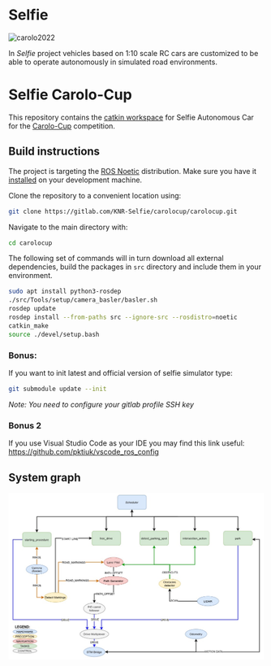 # Selfie
![carolo2022](/uploads/112dd0b4bc76ba8a7765a1cf65889d38/carolo2022.jpg)

In *Selfie* project vehicles based on 1:10 scale RC cars are customized to be able to operate autonomously in simulated road environments.

# Selfie Carolo-Cup

This repository contains the [catkin workspace](http://wiki.ros.org/catkin/workspaces) for Selfie Autonomous Car for the [Carolo-Cup](https://www.tu-braunschweig.de/carolo-cup) competition.

## Build instructions

The project is targeting the [ROS Noetic](http://wiki.ros.org/noetic) distribution. Make sure you have it [installed](http://wiki.ros.org/noetic/Installation) on your development machine.

Clone the repository to a convenient location using:

```bash
git clone https://gitlab.com/KNR-Selfie/carolocup/carolocup.git
```

Navigate to the main directory with:

```bash
cd carolocup
```

The following set of commands will in turn download all external dependencies, build the packages in `src` directory and include them in your environment.

```bash
sudo apt install python3-rosdep
./src/Tools/setup/camera_basler/basler.sh
rosdep update
rosdep install --from-paths src --ignore-src --rosdistro=noetic
catkin_make
source ./devel/setup.bash
```

### Bonus:
If you want to init latest and official version of selfie simulator type:
```bash
git submodule update --init
```
<em>Note: You need to configure your gitlab profile SSH key</em>

### Bonus 2
If you use Visual Studio Code as your IDE you may find this link useful: https://github.com/pktiuk/vscode_ros_config

## System graph

![](./docs/assets/graph_of_system.jpg)
